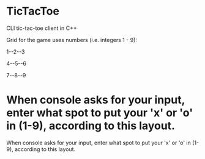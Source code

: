 # TicTacToe
CLI tic-tac-toe client in C++

Grid for the game uses numbers (i.e. integers 1 - 9):

1--2--3

4--5--6

7--8--9

When console asks for your input, enter what spot to put your 'x' or 'o' in (1-9), according to this layout.
=======
When console asks for your input, enter what spot to put your 'x' or 'o' in (1-9), according to this layout.